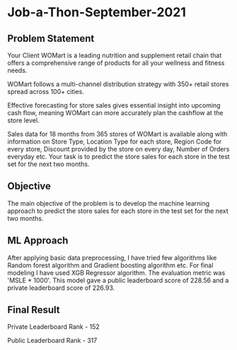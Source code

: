# Job-a-Thon-September-2021

## Problem Statement
Your Client WOMart is a leading nutrition and supplement retail chain that offers a comprehensive range of products for all your wellness and fitness needs.

WOMart follows a multi-channel distribution strategy with 350+ retail stores spread across 100+ cities.

Effective forecasting for store sales gives essential insight into upcoming cash flow, meaning WOMart can more accurately plan the cashflow at the store level.

Sales data for 18 months from 365 stores of WOMart is available along with information on Store Type, Location Type for each store, Region Code for every store, Discount provided by the store on every day, Number of Orders everyday etc. 
Your task is to predict the store sales for each store in the test set for the next two months. 

## Objective
The main objective of the problem is to develop the machine learning approach to predict the store sales for each store in the test set for the next two months.

## ML Approach
After applying basic data preprocessing, I have tried few algorithms like Random forest algorithm and Gradient boosting algorithm etc. For final modeling I have used XGB Regressor algorithm.
The evaluation metric was 'MSLE * 1000'. This model gave a public leaderboard score of 228.56 and a private leaderboard score of 226.93.

## Final Result
Private Leaderboard Rank - 152

Public Leaderboard Rank - 317
